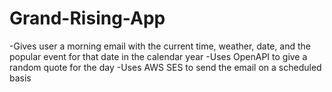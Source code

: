 # Grand-Rising-App
-Gives user a morning email with the current time, weather, date, and the popular event for that date in the calendar year
-Uses OpenAPI to give a random quote for the day
-Uses AWS SES to send the email on a scheduled basis
